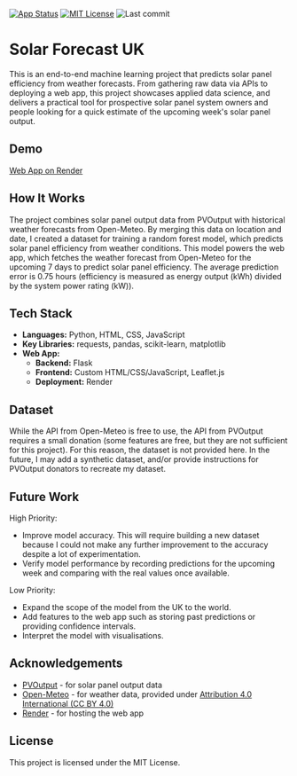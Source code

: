 [![App Status](https://img.shields.io/badge/Render-ffffff?logo=render&color=blue&logoColor=ffffff)](https://solar-forecast-uk.onrender.com/)
[![MIT License](https://img.shields.io/badge/License-MIT-green.svg)](https://choosealicense.com/licenses/mit/)
![Last commit](https://img.shields.io/github/last-commit/DixonScott/solar-forecast)

# Solar Forecast UK

This is an end-to-end machine learning project that predicts solar panel efficiency from weather forecasts. From gathering raw data via APIs to deploying a web app, this project showcases applied data science, and delivers a practical tool for prospective solar panel system owners and people looking for a quick estimate of the upcoming week's solar panel output.

## Demo

[Web App on Render](https://solar-forecast-uk.onrender.com/)

## How It Works
The project combines solar panel output data from PVOutput with historical weather forecasts from Open-Meteo. By merging this data on location and date, I created a dataset for training a random forest model, which predicts solar panel efficiency from weather conditions. This model powers the web app, which fetches the weather forecast from Open-Meteo for the upcoming 7 days to predict solar panel efficiency. The average prediction error is 0.75 hours (efficiency is measured as energy output (kWh) divided by the system power rating (kW)).

## Tech Stack
- **Languages:** Python, HTML, CSS, JavaScript
- **Key Libraries:** requests, pandas, scikit-learn, matplotlib
- **Web App:**
  - **Backend:** Flask
  - **Frontend:** Custom HTML/CSS/JavaScript, Leaflet.js
  - **Deployment:** Render

## Dataset
While the API from Open-Meteo is free to use, the API from PVOutput requires a small donation (some features are free, but they are not sufficient for this project). For this reason, the dataset is not provided here. In the future, I may add a synthetic dataset, and/or provide instructions for PVOutput donators to recreate my dataset.

## Future Work
High Priority:
- Improve model accuracy. This will require building a new dataset because I could not make any further improvement to the accuracy despite a lot of experimentation.
- Verify model performance by recording predictions for the upcoming week and comparing with the real values once available.

Low Priority:
- Expand the scope of the model from the UK to the world.
- Add features to the web app such as storing past predictions or providing confidence intervals.
- Interpret the model with visualisations.

## Acknowledgements
- [PVOutput](https://pvoutput.org) - for solar panel output data
- [Open-Meteo](https://open-meteo.com) - for weather data, provided under [Attribution 4.0 International (CC BY 4.0)](https://creativecommons.org/licenses/by/4.0/)
- [Render](https://render.com) - for hosting the web app

## License

This project is licensed under the MIT License.